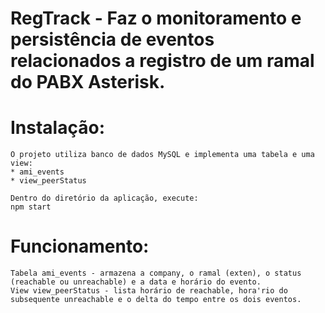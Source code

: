 # RegTrack - Faz o monitoramento e persistência de eventos relacionados a registro de um ramal do PABX Asterisk.

# Instalação:
    O projeto utiliza banco de dados MySQL e implementa uma tabela e uma view:
    * ami_events
    * view_peerStatus

    Dentro do diretório da aplicação, execute:
    npm start

# Funcionamento:
    Tabela ami_events - armazena a company, o ramal (exten), o status (reachable ou unreachable) e a data e horário do evento.
    View view_peerStatus - lista horário de reachable, hora'rio do subsequente unreachable e o delta do tempo entre os dois eventos.